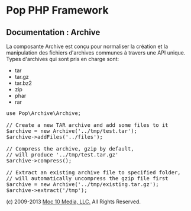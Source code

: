 Pop PHP Framework
=================

Documentation : Archive
-----------------------

La composante Archive est conçu pour normaliser la création et la manipulation des fichiers d'archives communes à travers une API unique. Types d'archives qui sont pris en charge sont:

* tar
* tar.gz
* tar.bz2
* zip
* phar
* rar

<pre>
use Pop\Archive\Archive;

// Create a new TAR archive and add some files to it
$archive = new Archive('../tmp/test.tar');
$archive->addFiles('../files');

// Compress the archive, gzip by default,
// will produce '../tmp/test.tar.gz'
$archive->compress();

// Extract an existing archive file to specified folder,
// will automatically uncompress the gzip file first
$archive = new Archive('../tmp/existing.tar.gz');
$archive->extract('/tmp');
</pre>

(c) 2009-2013 [Moc 10 Media, LLC.](http://www.moc10media.com) All Rights Reserved.
